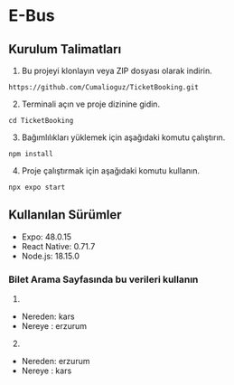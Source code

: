 # E-Bus



## Kurulum Talimatları

1. Bu projeyi klonlayın veya ZIP dosyası olarak indirin.

```
https://github.com/Cumalioguz/TicketBooking.git
```

2.  Terminali açın ve proje dizinine gidin.
```
cd TicketBooking
```
3. Bağımlılıkları yüklemek için aşağıdaki komutu çalıştırın.
```
npm install
```
4. Proje çalıştırmak için aşağıdaki komutu kullanın.
```
npx expo start
```

## Kullanılan Sürümler
- Expo: 48.0.15
- React Native: 0.71.7
- Node.js: 18.15.0

### Bilet Arama Sayfasında bu verileri kullanın 
1.
- Nereden: kars
- Nereye : erzurum
2.
- Nereden: erzurum
- Nereye : kars

